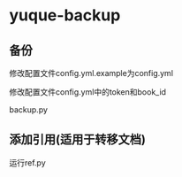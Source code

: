# yuque-backup

## 备份

修改配置文件config.yml.example为config.yml

修改配置文件config.yml中的token和book_id

backup.py

## 添加引用(适用于转移文档)

运行ref.py
